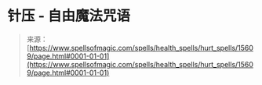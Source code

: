 <!--yml

category: 未分类

date: 2024-06-12 18:55:06

-->

# 针压 - 自由魔法咒语

> 来源：[https://www.spellsofmagic.com/spells/health_spells/hurt_spells/15609/page.html#0001-01-01](https://www.spellsofmagic.com/spells/health_spells/hurt_spells/15609/page.html#0001-01-01)
